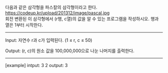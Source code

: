 다음과 같은 삼각형을 파스칼의 삼각형이라고 한다.  
https://codeup.kr/upload/201312/image/pascal.jpg  
회전 변환된 이 삼각형에서 (r행, c열)의 값을 알 수 있는 프로그램을 작성하시오. 행과 열은 1부터 시작한다.  

<hr>

Input: 자연수 r과 c가 입력된다. (1 ≤ r, c ≤ 50)

Output: (r, c)의 원소 값을 100,000,000으로 나눈 나머지를 출력한다.

<hr>

[example]
intput: 3 2
output: 3